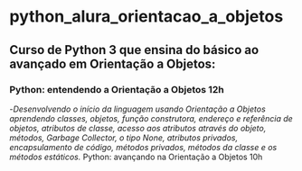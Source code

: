 # python_alura_orientacao_a_objetos
## Curso de Python 3 que ensina do básico ao avançado em Orientação a Objetos:
### Python: entendendo a Orientação a Objetos 12h
-_Desenvolvendo o início da linguagem usando Orientação a Objetos aprendendo classes, objetos, função construtora, endereço e referência de objetos, atributos de classe, acesso aos atributos através do objeto, métodos, Garbage Collector, o tipo None, atributos privados, encapsulamento de código, métodos privados, métodos da classe e os métodos estáticos._
Python: avançando na Orientação a Objetos 10h
